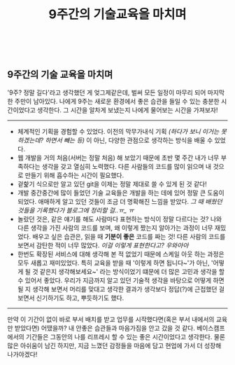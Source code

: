 ﻿---
layout: post
title: "9주간의 기술교육을 마치며"
---
<br/>



## 9주간의 기술 교육을 마치며

'9주? 정말 길다'라고 생각했던 게 엊그제같은데, 벌써 모든 일정이 마무리 되어 마지막 한 주만이 남아있다. 나에게 9주는 새로운 환경에서 좋은 습관을 들일 수 있는 충분한 시간이었다고 생각한다. 그 시간을 알차게 보냈는지 나에게 물어보는 시간을 가져보자!

-----

- 체계적인 기획을 경험할 수 있었다. 이전의 막무가내식 기획 *(하다가 보니 이거는 못하겠는데? 하면서 빼는 등)* 이 아닌, 다양한 관점으로 생각하는 방식을 배울 수 있었다.
- 웹 개발을 거의 처음(서버는 정말 처음) 해 보았기 때문에 초반 몇 주간 내가 너무 부족하다는 생각을 갖고 열심히 노력했다. 다른 사람들의 코드를 많이 읽으며 내 것으로 만들기 위해 흡수하는 시간이 필요했다.
- 겉핥기 식으로만 알고 있던 git을 이제는 정말 제대로 쓸 수 있게 된 것 같다!
- 개발 중간중간에 많이 들었던 기술 교육들은 개발을 하는 데에 있어 정말 큰 도움이 되었다. 애매하게 알고 있던 것들이 조금 더 명확해진 느낌을 받았다. *그 때 배웠던 것들을 기록했다가 블로그에 정리할 걸..ㅠ_ ㅠ*
- 놀랐던 것은, 같은 얘기를 해도 사람마다 표현하는 방식이 정말 다르다는 것? 나와 다른 생각을 가진 사람의 코드를 보며, 왜 이렇게 짰는지 알아가는 과정이 너무 재밌었다. 배우고 싶은 습관은, 읽을 때 **기분이 좋은** 코드를 짜는 것! 다른 사람의 코드를 보면서 감탄한 적이 너무 많았다. *이걸 이렇게 표현한다고? 우와아아*
- 한번도 확장된 서비스에 대해 생각해 본 적 없었기 때문에 스케일 아웃 하는 과정은 모두 새롭고 재미있었다. 특히 교육을 받을 때 '이렇게 하면 됩니다~'가 아닌, '어떻게 될 것 같은지 생각해보세요~' 라는 방식이었기 떄문에 더 많은 고민과 생각을 할 수 있어서 좋았다. 우리가 지금까지 알고 있던 기술적 생각을 바탕으로 어떻게 하면 될 지 생각해 보면서 머리를 맞대고 생각한 결과가 생각보다 정답(?)에 근접했던 걸 보면서 신기하기도 하고, 뿌듯하기도 했다.

------

만약 이 기간이 없이 바로 부서 배치를 받고 업무를 시작했다면(혹은 부서 내에서의 교육만 받았다면) 어땠을까? 내 안좋은 습관들과 마음가짐을 안고 갔을 것 같다. 베이스캠프에서의 기간들은 그동안의 나를 리프레시 할 수 있는 좋은 시간이었다고 생각한다. 물론 많은 아쉬움이 남긴 하지만, 지금 느꼈던 감정들을 마음에 담고 현업에 가서 더 성장해 나가야겠다!
